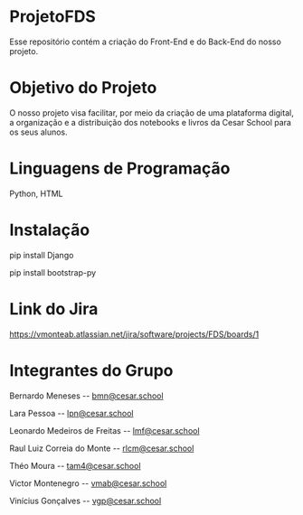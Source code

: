 # ProjetoFDS
Esse repositório contém a criação do Front-End e do Back-End do nosso projeto.

# Objetivo do Projeto
O nosso projeto visa facilitar, por meio da criação de uma plataforma digital, a organização e a distribuição dos notebooks e livros da Cesar School para os seus alunos.

# Linguagens de Programação
Python, HTML

# Instalação
pip install Django

pip install bootstrap-py

# Link do Jira
https://vmonteab.atlassian.net/jira/software/projects/FDS/boards/1

# Integrantes do Grupo
Bernardo Meneses -- bmn@cesar.school

Lara Pessoa -- lpn@cesar.school

Leonardo Medeiros de Freitas -- lmf@cesar.school

Raul Luiz Correia do Monte -- rlcm@cesar.school

Théo Moura -- tam4@cesar.school

Victor Montenegro -- vmab@cesar.school

Vinícius Gonçalves -- vgp@cesar.school


